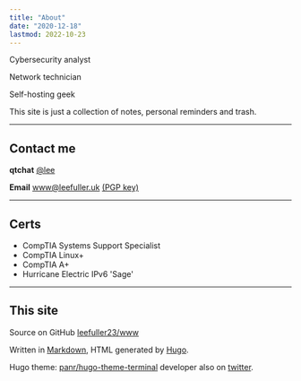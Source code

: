 ```yaml
---
title: "About"
date: "2020-12-18"
lastmod: 2022-10-23
---
```

Cybersecurity analyst

Network technician

Self-hosting geek

This site is just a collection of notes, personal reminders and trash.

---

## Contact me

**qtchat** [@lee](https://chat.leefuller.io/qtchat-official/messages/@lee)

**Email** [www@leefuller.uk](mailto:www@leefuller.uk) [(PGP key)](https://leefuller.uk/pgp/)

---

## Certs

- CompTIA Systems Support Specialist
- CompTIA Linux+
- CompTIA A+
- Hurricane Electric IPv6 'Sage'

---

## This site

Source on GitHub [leefuller23/www](https://github.com/leefuller23/www)

Written in [Markdown](https://www.markdownguide.org/), HTML generated by [Hugo](https://github.com/gohugoio/hugo).

Hugo theme: [panr/hugo-theme-terminal](https://github.com/panr/hugo-theme-terminal) developer also on [twitter](https://twitter.com/panr).